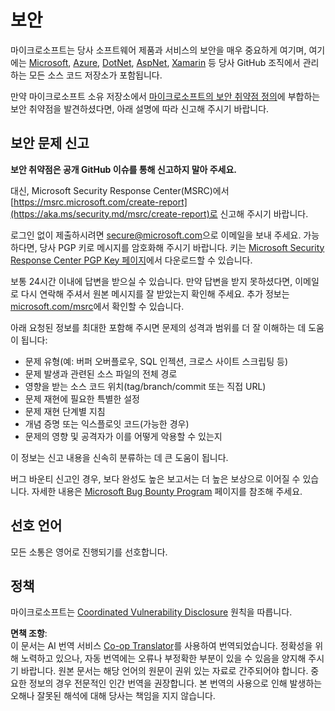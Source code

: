 <!--
CO_OP_TRANSLATOR_METADATA:
{
  "original_hash": "d8fe220fa2850df0759b07cf391ea77c",
  "translation_date": "2025-05-20T08:32:06+00:00",
  "source_file": "SECURITY.md",
  "language_code": "ko"
}
-->
# 보안

마이크로소프트는 당사 소프트웨어 제품과 서비스의 보안을 매우 중요하게 여기며, 여기에는 [Microsoft](https://github.com/Microsoft), [Azure](https://github.com/Azure), [DotNet](https://github.com/dotnet), [AspNet](https://github.com/aspnet), [Xamarin](https://github.com/xamarin) 등 당사 GitHub 조직에서 관리하는 모든 소스 코드 저장소가 포함됩니다.

만약 마이크로소프트 소유 저장소에서 [마이크로소프트의 보안 취약점 정의](https://aka.ms/security.md/definition)에 부합하는 보안 취약점을 발견하셨다면, 아래 설명에 따라 신고해 주시기 바랍니다.

## 보안 문제 신고

**보안 취약점은 공개 GitHub 이슈를 통해 신고하지 말아 주세요.**

대신, Microsoft Security Response Center(MSRC)에서 [https://msrc.microsoft.com/create-report](https://aka.ms/security.md/msrc/create-report)로 신고해 주시기 바랍니다.

로그인 없이 제출하시려면 [secure@microsoft.com](mailto:secure@microsoft.com)으로 이메일을 보내 주세요. 가능하다면, 당사 PGP 키로 메시지를 암호화해 주시기 바랍니다. 키는 [Microsoft Security Response Center PGP Key 페이지](https://aka.ms/security.md/msrc/pgp)에서 다운로드할 수 있습니다.

보통 24시간 이내에 답변을 받으실 수 있습니다. 만약 답변을 받지 못하셨다면, 이메일로 다시 연락해 주셔서 원본 메시지를 잘 받았는지 확인해 주세요. 추가 정보는 [microsoft.com/msrc](https://www.microsoft.com/msrc)에서 확인할 수 있습니다.

아래 요청된 정보를 최대한 포함해 주시면 문제의 성격과 범위를 더 잘 이해하는 데 도움이 됩니다:

* 문제 유형(예: 버퍼 오버플로우, SQL 인젝션, 크로스 사이트 스크립팅 등)
* 문제 발생과 관련된 소스 파일의 전체 경로
* 영향을 받는 소스 코드 위치(tag/branch/commit 또는 직접 URL)
* 문제 재현에 필요한 특별한 설정
* 문제 재현 단계별 지침
* 개념 증명 또는 익스플로잇 코드(가능한 경우)
* 문제의 영향 및 공격자가 이를 어떻게 악용할 수 있는지

이 정보는 신고 내용을 신속히 분류하는 데 큰 도움이 됩니다.

버그 바운티 신고인 경우, 보다 완성도 높은 보고서는 더 높은 보상으로 이어질 수 있습니다. 자세한 내용은 [Microsoft Bug Bounty Program](https://aka.ms/security.md/msrc/bounty) 페이지를 참조해 주세요.

## 선호 언어

모든 소통은 영어로 진행되기를 선호합니다.

## 정책

마이크로소프트는 [Coordinated Vulnerability Disclosure](https://aka.ms/security.md/cvd) 원칙을 따릅니다.

**면책 조항**:  
이 문서는 AI 번역 서비스 [Co-op Translator](https://github.com/Azure/co-op-translator)를 사용하여 번역되었습니다. 정확성을 위해 노력하고 있으나, 자동 번역에는 오류나 부정확한 부분이 있을 수 있음을 양지해 주시기 바랍니다. 원본 문서는 해당 언어의 원문이 권위 있는 자료로 간주되어야 합니다. 중요한 정보의 경우 전문적인 인간 번역을 권장합니다. 본 번역의 사용으로 인해 발생하는 오해나 잘못된 해석에 대해 당사는 책임을 지지 않습니다.